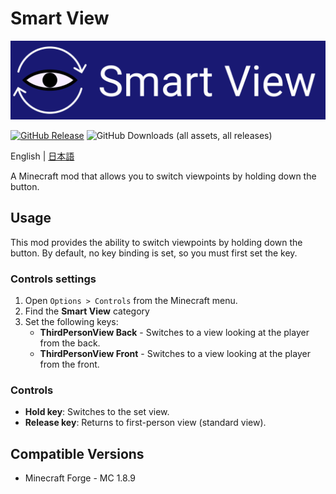 # Smart View

<p align="center">
  <img alt="logo" src="image/logo.png" />
</p>

[![GitHub Release](https://img.shields.io/github/v/release/koto28/smart-view)](https://github.com/KOTO28/smart-view/releases/latest)
![GitHub Downloads (all assets, all releases)](https://img.shields.io/github/downloads/koto28/smart-view/total)

English | [日本語](README_ja.md)

A Minecraft mod that allows you to switch viewpoints by holding down the button.

## Usage

This mod provides the ability to switch viewpoints by holding down the button. By default, no key binding is set, so you must first set the key.

### Controls settings

1. Open `Options > Controls` from the Minecraft menu.
2. Find the **Smart View** category
3. Set the following keys:
   - **ThirdPersonView Back** - Switches to a view looking at the player from the back.
   - **ThirdPersonView Front** - Switches to a view looking at the player from the front.

### Controls

- **Hold key**: Switches to the set view.
- **Release key**: Returns to first-person view (standard view).

## Compatible Versions

- Minecraft Forge - MC 1.8.9
